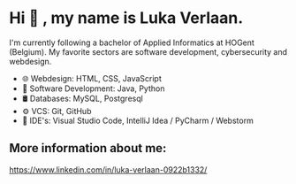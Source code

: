 # Hi 👋 , my name is Luka Verlaan.

I'm currently following a bachelor of Applied Informatics at HOGent (Belgium). My favorite sectors are software development, cybersecurity and webdesign.
- 🌐 Webdesign: HTML, CSS, JavaScript
- 📜 Software Development: Java, Python
- 🛢 Databases: MySQL, Postgresql
- ⚙️  VCS: Git, GitHub
- 🔧 IDE's: Visual Studio Code, IntelliJ Idea / PyCharm / Webstorm

## More information about me:
https://www.linkedin.com/in/luka-verlaan-0922b1332/
